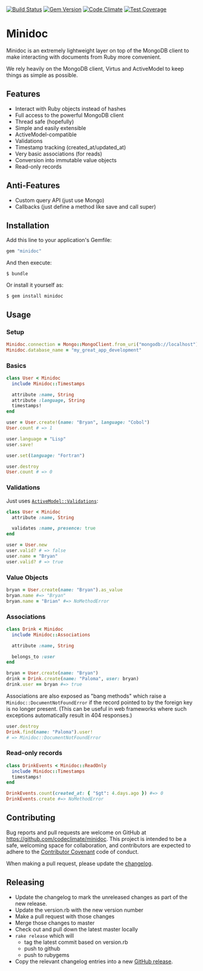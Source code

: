 [![Build Status](https://travis-ci.org/codeclimate/minidoc.svg)](https://travis-ci.org/codeclimate/minidoc)
[![Gem Version](https://badge.fury.io/rb/minidoc.svg)](http://badge.fury.io/rb/minidoc)
[![Code Climate](https://codeclimate.com/github/codeclimate/minidoc/badges/gpa.svg)](https://codeclimate.com/github/codeclimate/minidoc)
[![Test Coverage](https://codeclimate.com/github/codeclimate/minidoc/badges/coverage.svg)](https://codeclimate.com/github/codeclimate/minidoc/coverage)

# Minidoc

Minidoc is an extremely lightweight layer on top of the MongoDB client to
make interacting with documents from Ruby more convenient.

We rely heavily on the MongoDB client, Virtus and ActiveModel to keep
things as simple as possible.

## Features

* Interact with Ruby objects instead of hashes
* Full access to the powerful MongoDB client
* Thread safe (hopefully)
* Simple and easily extensible
* ActiveModel-compatible
* Validations
* Timestamp tracking (created_at/updated_at)
* Very basic associations (for reads)
* Conversion into immutable value objects
* Read-only records

## Anti-Features

* Custom query API (just use Mongo)
* Callbacks (just define a method like save and call super)

## Installation

Add this line to your application's Gemfile:

```ruby
gem "minidoc"
```

And then execute:

```
$ bundle
```

Or install it yourself as:

```
$ gem install minidoc
```

## Usage

### Setup

```ruby
Minidoc.connection = Mongo::MongoClient.from_uri("mongodb://localhost")
Minidoc.database_name = "my_great_app_development"
```

### Basics

```ruby
class User < Minidoc
  include Minidoc::Timestamps

  attribute :name, String
  attribute :language, String
  timestamps!
end

user = User.create!(name: "Bryan", language: "Cobol")
User.count # => 1

user.language = "Lisp"
user.save!

user.set(language: "Fortran")

user.destroy
User.count # => 0
```

### Validations

Just uses [`ActiveModel::Validations`](http://api.rubyonrails.org/classes/ActiveModel/Validations.html):

```ruby
class User < Minidoc
  attribute :name, String

  validates :name, presence: true
end

user = User.new
user.valid? # => false
user.name = "Bryan"
user.valid? # => true
```

### Value Objects

```ruby
bryan = User.create(name: "Bryan").as_value
bryan.name #=> "Bryan"
bryan.name = "Brian" #=> NoMethodError
```

### Associations

```ruby
class Drink < Minidoc
  include Minidoc::Associations

  attribute :name, String

  belongs_to :user
end

bryan = User.create(name: "Bryan")
drink = Drink.create(name: "Paloma", user: bryan)
drink.user == bryan #=> true
```

Associations are also exposed as "bang methods" which raise a
`Minidoc::DocumentNotFoundError` if the record pointed to by the foreign key is
no longer present. (This can be useful in web frameworks where such exceptions
automatically result in 404 responses.)

```rb
user.destroy
Drink.find(name: "Paloma").user!
# => Minidoc::DocumentNotFoundError
```

### Read-only records

```ruby
class DrinkEvents < Minidoc::ReadOnly
  include Minidoc::Timestamps
  timestamps!
end

DrinkEvents.count(created_at: { "$gt": 4.days.ago }) #=> 0
DrinkEvents.create #=> NoMethodError
```

## Contributing

Bug reports and pull requests are welcome on GitHub at https://github.com/codeclimate/minidoc. This project is intended to be a safe, welcoming space for collaboration, and contributors are expected to adhere to the [Contributor Covenant](http://contributor-covenant.org) code of conduct.

When making a pull request, please update the [changelog](CHANGELOG.md).

## Releasing

* Update the changelog to mark the unreleased changes as part of the new release.
* Update the version.rb with the new version number
* Make a pull request with those changes
* Merge those changes to master
* Check out and pull down the latest master locally
* `rake release` which will
  * tag the latest commit based on version.rb
  * push to github
  * push to rubygems
* Copy the relevant changelog entries into a new [GitHub release](https://github.com/codeclimate/minidoc/releases).
